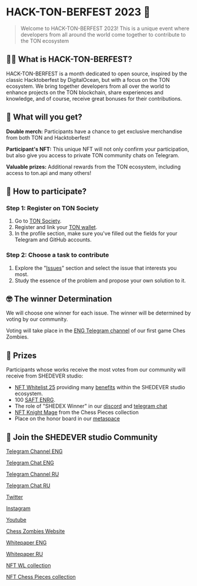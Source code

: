 # HACK-TON-BERFEST 2023 🚀



>Welcome to HACK-TON-BERFEST 2023! This is a unique event where developers from all around the world come together to contribute to the TON ecosystem

## 👨‍💻 What is HACK-TON-BERFEST?
HACK-TON-BERFEST is a month dedicated to open source, inspired by the classic Hacktoberfest by DigitalOcean, but with a focus on the TON ecosystem. We bring together developers from all over the world to enhance projects on the TON blockchain, share experiences and knowledge, and of course, receive great bonuses for their contributions.

## 🎁 What will you get?

**Double merch:** Participants have a chance to get exclusive merchandise from both TON and Hacktoberfest!

**Participant's NFT:** This unique NFT will not only confirm your participation, but also give you access to private TON community chats on Telegram.

**Valuable prizes:** Additional rewards from the TON ecosystem, including access to ton.api and many others!

## 🚀 How to participate?

### Step 1: Register on TON Society
1. Go to [TON Society]().
2. Register and link your [TON wallet]("https://ton.org/wallets?locale=en&pagination[limit]=-1").
3. In the profile section, make sure you've filled out the fields for your Telegram and GitHub accounts.

### Step 2: Choose a task to contribute
1. Explore the "[Issues](https://github.com/SHEDEVERstudio/SHEDEX/issues)" section and select the issue that interests you most.
2. Study the essence of the problem and propose your own solution to it.

## 🤓 The winner Determination

We will choose one winner for each issue. The winner will be determined by voting by our community.

Voting will take place in the [ENG Telegram channel](https://t.me/chesszombieseng) of our first game Ches Zombies.

## 🎉 Prizes
Participants whose works receive the most votes from our community will receive from SHEDEVER studio:

- [NFT Whitelist 25](https://getgems.io/collection/EQD6NEcyDESwKua8-dvuMZyU8NVnYAVLc-cECE-y4ag312YK?filter=%7B%22attributes%22%3A%7B%22Discount%22%3A%5B%2225%25%22%5D%7D%7D) providing many [benefits](https://t.me/chesszombieseng/111) within the SHEDEVER studio ecosystem.
- 100 [SAFT ENRG](https://shedever-studio.gitbook.io/chess-zombies-wpeng/information/energy-cells-usdenrg/saft-enrg).
- The role of "SHEDEX Winner" in our [discord](https://discord.gg/kPxnUZEeFM) and [telegram chat](https://t.me/chesszombieschat/100454)
- [NFT Knight Mage](https://getgems.io/collection/EQAJj5xds2ms8_4t8chCgFo-sOwc3s3CjbV95EBejcdAilVY?filter=%7B%22sort%22%3A%22RarityRankAsc%22%2C%22attributes%22%3A%7B%22Subclass%22%3A%5B%22Mage%22%5D%2C%22Class%22%3A%5B%22Knight%22%5D%7D%7D) from the Chess Pieces collection
- Place on the honor board in our [metaspace](https://hubs.mozilla.com/cvzjq4A/chess-zombies-middle-earth)

## 🚀 Join the SHEDEVER studio Community

[Telegram Channel ENG](https://t.me/chesszombieseng)

[Telegram Chat ENG](https://t.me/chesszombieschateng)

[Telegram Channel RU](https://t.me/chesszombies)

[Telegram Chat RU](https://t.me/chesszombieschat)

[Twitter](https://twitter.com/ShedEVERstudio)

[Instagram](https://www.instagram.com/shedeverstudio/)

[Youtube](https://www.youtube.com/channel/UChZankrqYrt7GYyH-6b0U7A)

[Chess Zombies Website](https://chesszombies.fun/)

[Whitepaper ENG](https://shedever-studio.gitbook.io/chess-zombies-wpeng/)

[Whitepaper RU](https://shedever-studio.gitbook.io/chess-zombies-wpru/)

[NFT WL collection](https://getgems.io/collection/EQD6NEcyDESwKua8-dvuMZyU8NVnYAVLc-cECE-y4ag312YK?filter=%7B"attributes"%3A%7B%7D%7D#items)

[NFT Chess Pieces collection](https://getgems.io/collection/EQAJj5xds2ms8_4t8chCgFo-sOwc3s3CjbV95EBejcdAilVY)
